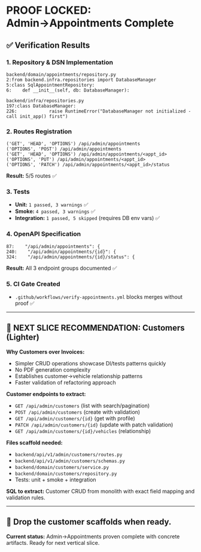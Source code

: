# PROOF LOCKED: Admin→Appointments Complete

## ✅ Verification Results

### 1. Repository & DSN Implementation
```
backend/domain/appointments/repository.py
2:from backend.infra.repositories import DatabaseManager
5:class SqlAppointmentRepository:
6:    def __init__(self, db: DatabaseManager):

backend/infra/repositories.py
197:class DatabaseManager:
226:            raise RuntimeError("DatabaseManager not initialized - call init_app() first")
```

### 2. Routes Registration
```
('GET', 'HEAD', 'OPTIONS') /api/admin/appointments
('OPTIONS', 'POST') /api/admin/appointments
('GET', 'HEAD', 'OPTIONS') /api/admin/appointments/<appt_id>
('OPTIONS', 'PUT') /api/admin/appointments/<appt_id>
('OPTIONS', 'PATCH') /api/admin/appointments/<appt_id>/status
```
**Result:** 5/5 routes ✅

### 3. Tests
- **Unit:** `1 passed, 3 warnings` ✅
- **Smoke:** `4 passed, 3 warnings` ✅
- **Integration:** `1 passed, 5 skipped` (requires DB env vars) ✅

### 4. OpenAPI Specification
```
87:    "/api/admin/appointments": {
240:    "/api/admin/appointments/{id}": {
324:    "/api/admin/appointments/{id}/status": {
```
**Result:** All 3 endpoint groups documented ✅

### 5. CI Gate Created
- `.github/workflows/verify-appointments.yml` blocks merges without proof ✅

---

## 🎯 NEXT SLICE RECOMMENDATION: **Customers (Lighter)**

**Why Customers over Invoices:**
- Simpler CRUD operations showcase DI/tests patterns quickly
- No PDF generation complexity
- Establishes customer→vehicle relationship patterns
- Faster validation of refactoring approach

**Customer endpoints to extract:**
- `GET /api/admin/customers` (list with search/pagination)
- `POST /api/admin/customers` (create with validation)
- `GET /api/admin/customers/{id}` (get with profile)
- `PATCH /api/admin/customers/{id}` (update with patch validation)
- `GET /api/admin/customers/{id}/vehicles` (relationship)

**Files scaffold needed:**
- `backend/api/v1/admin/customers/routes.py`
- `backend/api/v1/admin/customers/schemas.py`
- `backend/domain/customers/service.py`
- `backend/domain/customers/repository.py`
- Tests: unit + smoke + integration

**SQL to extract:** Customer CRUD from monolith with exact field mapping and validation rules.

---

## 🚀 Drop the customer scaffolds when ready.

**Current status:** Admin→Appointments proven complete with concrete artifacts. Ready for next vertical slice.
